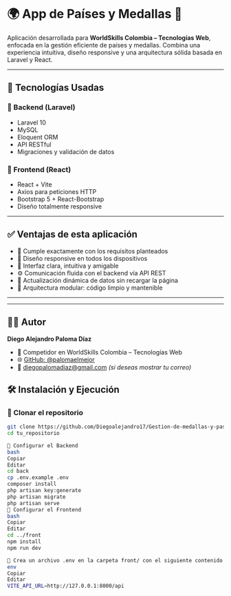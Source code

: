 # 🌍 App de Países y Medallas 🏅

Aplicación desarrollada para **WorldSkills Colombia – Tecnologías Web**, enfocada en la gestión eficiente de países y medallas. Combina una experiencia intuitiva, diseño responsive y una arquitectura sólida basada en Laravel y React.

---

## 🚀 Tecnologías Usadas

### 🔧 Backend (Laravel)

- Laravel 10
- MySQL
- Eloquent ORM
- API RESTful
- Migraciones y validación de datos

### 🎨 Frontend (React)

- React + Vite
- Axios para peticiones HTTP
- Bootstrap 5 + React-Bootstrap
- Diseño totalmente responsive

---

## ✅ Ventajas de esta aplicación

- 🎯 Cumple exactamente con los requisitos planteados
- 📱 Diseño responsive en todos los dispositivos
- 🧠 Interfaz clara, intuitiva y amigable
- ⚙️ Comunicación fluida con el backend vía API REST
- 🔄 Actualización dinámica de datos sin recargar la página
- 🧩 Arquitectura modular: código limpio y mantenible

---

---

## 👨‍💻 Autor

**Diego Alejandro Paloma Díaz**

- 💼 Competidor en WorldSkills Colombia – Tecnologías Web
- 🌐 [GitHub: @palomaelmejor](https://github.com/palomaelmejor)
- 📧 diegopalomadiaz@gmail.com *(si deseas mostrar tu correo)*


## 🛠️ Instalación y Ejecución

### 🔹 Clonar el repositorio

```bash
git clone https://github.com/Diegoalejandro17/Gestion-de-medallas-y-pasies
cd tu_repositorio

🔹 Configurar el Backend
bash
Copiar
Editar
cd back
cp .env.example .env
composer install
php artisan key:generate
php artisan migrate
php artisan serve
🔹 Configurar el Frontend
bash
Copiar
Editar
cd ../front
npm install
npm run dev

🔹 Crea un archivo .env en la carpeta front/ con el siguiente contenido:
env
Copiar
Editar
VITE_API_URL=http://127.0.0.1:8000/api



